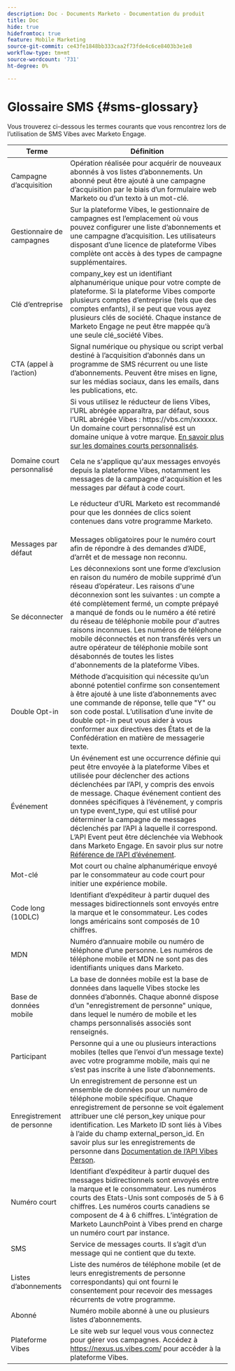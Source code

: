 ```yaml
---
description: Doc - Documents Marketo - Documentation du produit
title: Doc
hide: true
hidefromtoc: true
feature: Mobile Marketing
source-git-commit: ce43fe1848bb333caa2f73fde4c6ce8403b3e1e8
workflow-type: tm+mt
source-wordcount: '731'
ht-degree: 0%

---
```


# Glossaire SMS {#sms-glossary}

Vous trouverez ci-dessous les termes courants que vous rencontrez lors de l’utilisation de SMS Vibes avec Marketo Engage.

<table>
<thead>
  <tr>
    <th>Terme</th>
    <th>Définition</th>
  </tr>
</thead>
<tbody>
  <tr>
    <td>Campagne d’acquisition</td>
    <td>Opération réalisée pour acquérir de nouveaux abonnés à vos listes d’abonnements. Un abonné peut être ajouté à une campagne d’acquisition par le biais d’un formulaire web Marketo ou d’un texto à un mot-clé.</td>
  </tr>
  <tr>
    <td>Gestionnaire de campagnes</td>
    <td>Sur la plateforme Vibes, le gestionnaire de campagnes est l’emplacement où vous pouvez configurer une liste d’abonnements et une campagne d’acquisition. Les utilisateurs disposant d’une licence de plateforme Vibes complète ont accès à des types de campagne supplémentaires.</td>
  </tr>
  <tr>
    <td>Clé d’entreprise</td>
    <td>company_key est un identifiant alphanumérique unique pour votre compte de plateforme. Si la plateforme Vibes comporte plusieurs comptes d’entreprise (tels que des comptes enfants), il se peut que vous ayez plusieurs clés de société. Chaque instance de Marketo Engage ne peut être mappée qu’à une seule clé_société Vibes.</td>
  </tr>
  <tr>
    <td>CTA (appel à l’action)</td>
    <td>Signal numérique ou physique ou script verbal destiné à l’acquisition d’abonnés dans un programme de SMS récurrent ou une liste d’abonnements. Peuvent être mises en ligne, sur les médias sociaux, dans les emails, dans les publications, etc.</td>
  </tr>
  <tr>
    <td>Domaine court personnalisé</td>
    <td>Si vous utilisez le réducteur de liens Vibes, l’URL abrégée apparaîtra, par défaut, sous l’URL abrégée Vibes : https://vbs.cm/xxxxxx. Un domaine court personnalisé est un domaine unique à votre marque. <a href="https://developer-platform.vibes.com/docs/creating-a-custom-short-domain">En savoir plus sur les domaines courts personnalisés</a>.<p>
    Cela ne s'applique qu'aux messages envoyés depuis la plateforme Vibes, notamment les messages de la campagne d'acquisition et les messages par défaut à code court.<p>
    Le réducteur d’URL Marketo est recommandé pour que les données de clics soient contenues dans votre programme Marketo.</td>
  </tr>
  <tr>
    <td>Messages par défaut</td>
    <td>Messages obligatoires pour le numéro court afin de répondre à des demandes d’AIDE, d’arrêt et de message non reconnu.</td>
  </tr>
  <tr>
    <td>Se déconnecter</td>
    <td>Les déconnexions sont une forme d’exclusion en raison du numéro de mobile supprimé d’un réseau d’opérateur. Les raisons d'une déconnexion sont les suivantes : un compte a été complètement fermé, un compte prépayé a manqué de fonds ou le numéro a été retiré du réseau de téléphonie mobile pour d'autres raisons inconnues. Les numéros de téléphone mobile déconnectés et non transférés vers un autre opérateur de téléphonie mobile sont désabonnés de toutes les listes d'abonnements de la plateforme Vibes.</td>
  </tr>
  <tr>
    <td>Double Opt-in</td>
    <td>Méthode d’acquisition qui nécessite qu’un abonné potentiel confirme son consentement à être ajouté à une liste d’abonnements avec une commande de réponse, telle que "Y" ou son code postal. L’utilisation d’une invite de double opt-in peut vous aider à vous conformer aux directives des États et de la Confédération en matière de messagerie texte.</td>
  </tr>
  <tr>
    <td>Événement</td>
    <td>Un événement est une occurrence définie qui peut être envoyée à la plateforme Vibes et utilisée pour déclencher des actions déclenchées par l’API, y compris des envois de message. Chaque événement contient des données spécifiques à l’événement, y compris un type event_type, qui est utilisé pour déterminer la campagne de messages déclenchés par l’API à laquelle il correspond. L’API Event peut être déclenchée via Webhook dans Marketo Engage. En savoir plus sur notre <a href="https://developer-platform.vibes.com/reference/event-api">Référence de l’API d’événement</a>.</td>
  </tr>
  <tr>
    <td>Mot-clé</td>
    <td>Mot court ou chaîne alphanumérique envoyé par le consommateur au code court pour initier une expérience mobile.</td>
  </tr>
  <tr>
    <td>Code long (10DLC)</td>
    <td>Identifiant d’expéditeur à partir duquel des messages bidirectionnels sont envoyés entre la marque et le consommateur. Les codes longs américains sont composés de 10 chiffres.</td>
  </tr>
  <tr>
    <td>MDN</td>
    <td>Numéro d’annuaire mobile ou numéro de téléphone d’une personne. Les numéros de téléphone mobile et MDN ne sont pas des identifiants uniques dans Marketo.</td>
  </tr>
  <tr>
    <td>Base de données mobile</td>
    <td>La base de données mobile est la base de données dans laquelle Vibes stocke les données d’abonnés. Chaque abonné dispose d’un "enregistrement de personne" unique, dans lequel le numéro de mobile et les champs personnalisés associés sont renseignés.</td>
  </tr>
  <tr>
    <td>Participant</td>
    <td>Personne qui a une ou plusieurs interactions mobiles (telles que l’envoi d’un message texte) avec votre programme mobile, mais qui ne s’est pas inscrite à une liste d’abonnements.</td>
  </tr>
  <tr>
    <td>Enregistrement de personne</td>
    <td>Un enregistrement de personne est un ensemble de données pour un numéro de téléphone mobile spécifique. Chaque enregistrement de personne se voit également attribuer une clé person_key unique pour identification. Les Marketo ID sont liés à Vibes à l’aide du champ external_person_id. En savoir plus sur les enregistrements de personne dans <a href="https://developer-platform.vibes.com/reference/person-api">Documentation de l’API Vibes Person</a>.</td>
  </tr>
  <tr>
    <td>Numéro court</td>
    <td>Identifiant d’expéditeur à partir duquel des messages bidirectionnels sont envoyés entre la marque et le consommateur. Les numéros courts des Etats-Unis sont composés de 5 à 6 chiffres. Les numéros courts canadiens se composent de 4 à 6 chiffres. L’intégration de Marketo LaunchPoint à Vibes prend en charge un numéro court par instance.</td>
  </tr>
  <tr>
    <td>SMS</td>
    <td>Service de messages courts. Il s’agit d’un message qui ne contient que du texte.</td>
  </tr>
  <tr>
    <td>Listes d’abonnements</td>
    <td>Liste des numéros de téléphone mobile (et de leurs enregistrements de personne correspondants) qui ont fourni le consentement pour recevoir des messages récurrents de votre programme.</td>
  </tr>
  <tr>
    <td>Abonné</td>
    <td>Numéro mobile abonné à une ou plusieurs listes d’abonnements.</td>
  </tr>
  <tr>
    <td>Plateforme Vibes</td>
    <td>Le site web sur lequel vous vous connectez pour gérer vos campagnes. Accédez à <a href="https://nexus.us.vibes.com/">https://nexus.us.vibes.com/</a> pour accéder à la plateforme Vibes.</td>
  </tr>
</tbody>
</table>
